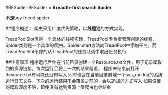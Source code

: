 #BFSpider
BFSpider = **Breadth-first search Spider**

**不是**boy friend spider

##程序概述：
爬虫采用广度优先策略，以**线程池**的方式实现。

TreadPoolSlot类是一个具体的线程实现，TreadPool类负责管理创建的线程，
Spider类则是一个具体的爬虫。Spider.start方法向TreadPool中添加任务，而TreadPoolSlot不停的从TreadPool的任务队列中取出任务执行


##注意事项
程序运行后会在当前目录创建一个Resource.txt文件，用于记录爬取到的资源链接，每次运行会将上一次的结果覆盖，
程序未结束前打开Resource.txt有可能还没有写入
同时也会在当前目录创建一个sys_run.log的系统运行日志文件，下次的运行结果不会覆盖之前的，会以追加的方式写入
如果设置的爬取深度不够，即使没有达到资源上限爬虫也会结束



